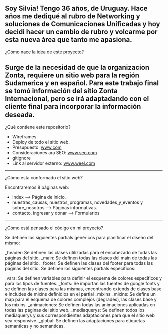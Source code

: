 Soy Silvia! Tengo 36 años, de Uruguay. Hace años me dediqué al rubro de Networking y soluciones de Comunicaciones Unificadas y hoy decidi hacer un cambio de rubro y volcarme por esta nueva área que tanto me apasiona.
-----------------------------------------------------------------------------------------------------------
¿Cómo nace la idea de este proyecto?

Surge de la necesidad de que la organizacion Zonta, requiere un sitio web para la región Sudamerica y en español. Para este trabajo final se tomó información del sitio Zonta Internacional, pero se irá adaptadando con el cliente final para incorporar la información deseada.
-----------------------------------------------------------------------------------------------------------
¿Qué contiene este repositorio?

- Wireframes
- Deploy de todo el sitio web.
- Presupuesto: www.com
- Consideraciones ara SEO: www.seo.com
- gitignore
- Link al servidor externo: www.weel.com
-----------------------------------------------------------------------------------------------------------
¿Cómo esta conformado el sitio web?

Encontraremos 8 páginas web:

- index --> Página de inicio.
- nuestras_causas, nuestros_programas, novedades_y_eventos y sobre_nosotros --> Páginas informativas.
- contacto, ingresar y donar --> Formularios
-----------------------------------------------------------------------------------------------------------
¿Cómo está pensado el código en mi proyecto?

Se definen los siguientes partials genéricos para planificar el diseño del mismo:

_header: Se definen las clases utilizadas para el encabezado de todas las páginas del sitio.
_main: Se definen todas las clases del main de todas las páginas del sitio.
_footer: Se definen las clases del footer para todas las páginas del sitio.
Se definen los siguientes partials específicos:

_vars: Se definen variables para definir el esquema de colores específicos y para los tipos de fuentes.
_fonts: Se importan las fuentes de google fonts y se definen las clases para las mismas, encontrando extends de clases base e includes de mixins definidios en el partial _mixins
_mixins: Se define un map para el esquema de colores complejos (degrades), las clases base y los mixins.
_animaciones: Se definen todas las animaciones aplicadas en todas las páginas del sitio web.
_mediaquerys: Se definen todos los mediaquerys y sus correspondientes adaptaciones para que el sitio web sea responsive.
_global: Se definen las adaptaciones para etiquetas semanticas y no semanticas.
